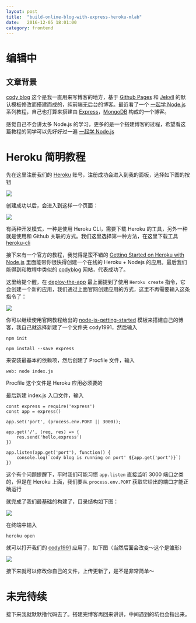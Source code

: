 ```yaml
---
layout: post
title:  "build-online-blog-with-express-heroku-mlab"
date:   2016-12-05 18:01:00
category: frontend
---
```


# 编辑中

## 文章背景

[cody blog](http://cody1991.github.io/) 这个是我一直用来写博客的地方，基于 [Github Pages](https://pages.github.com/) 和 [Jekyll](https://jekyllrb.com/) 的默认模板修改而搭建而成的，纯前端无后台的博客。最近看了一个 [一起学 Node.js](https://github.com/nswbmw/N-blog) 系列教程，自己也打算来搭建由 [Express](http://expressjs.com/)，[MongoDB](https://docs.mongodb.com/) 构成的一个博客。

感觉自己不会讲太多 Node.js 的学习，更多的是一个搭建博客的过程，希望看这篇教程的同学可以先好好过一遍 [一起学 Node.js](https://github.com/nswbmw/N-blog)

# Heroku 简明教程

先在这里注册我们的 [Heroku](https://www.heroku.com/) 账号，注册成功会进入到我的面板，选择如下图的按钮

<img src="{{site.baseurl}}/source/2016.12.05/blog-1.png">

创建成功以后，会进入到这样一个页面：

<img src="{{site.baseurl}}/source/2016.12.05/blog-2.png">

有两种开发模式，一种是使用 Heroku CLI，需要下载 Heroku 的工具，另外一种就是使用和 Github 关联的方式。我们这里选择第一种方法，在这里下载工具 [heroku-cli](https://devcenter.heroku.com/articles/heroku-cli)

接下来有一个官方的教程，我觉得是蛮不错的 [Getting Started on Heroku with Node.js](https://devcenter.heroku.com/articles/getting-started-with-nodejs#introduction) 里面能带你很快得创建一个在线的 Heroku + Nodejs 的应用。最后我们能得到和教程中类似的 [codyblog](https://codyblog.herokuapp.com/) 网站，代表成功了。

这里给提个醒，在 [deploy-the-app](https://devcenter.heroku.com/articles/getting-started-with-nodejs#deploy-the-app) 最上面提到了使用 `Heroku create` 指令，它会创建一个新的应用，我们通过上面官网创建应用的方式，这里不再需要输入这条指令了：

<img src="{{site.baseurl}}/source/2016.12.05/blog-3.png">

你可以继续使用官网教程给出的 [node-js-getting-started](https://github.com/heroku/node-js-getting-started) 模板来搭建自己的博客，我自己就选择新建了一个文件夹 cody1991，然后输入

    npm init

    npm install --save express

来安装最基本的依赖项，然后创建了 Procfile 文件，输入

    web: node index.js

Procfile 这个文件是 Heroku 应用必须要的

最后新建 index.js 入口文件，输入

    const express = require('express')
    const app = express()

    app.set('port', (process.env.PORT || 3000));

    app.get('/', (req, res) => {
        res.send('hello,express')
    })

    app.listen(app.get('port'), function() {
        console.log(`cody blog is running on port' ${app.get('port')}`)
    })

这个有个问题提醒下，平时我们可能习惯 `app.listen` 直接监听 3000 端口之类的，但是在 Heroku 上面，我们要从 `process.env.PORT` 获取它给出的端口才能正确运行

就完成了我们最基础的构建了，目录结构如下图：

<img src="{{site.baseurl}}/source/2016.12.05/blog-4.png">

在终端中输入

    heroku open

就可以打开我们的 [cody1991](https://cody1991.herokuapp.com/) 应用了，如下图（当然后面会改变～这个是雏形）

<img src="{{site.baseurl}}/source/2016.12.05/blog-5.png">

接下来就可以修改你自己的文件，上传更新了，是不是非常简单～

# 未完待续

接下来我就默默撸代码去了。搭建完博客再回来讲讲，中间遇到的坑也会指出来。

